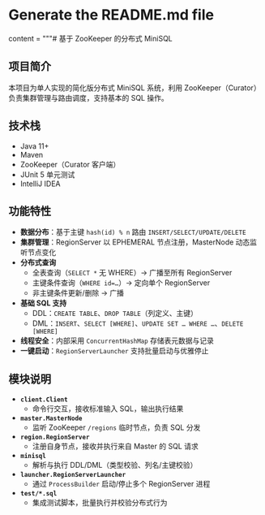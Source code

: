 # Generate the README.md file
content = """# 基于 ZooKeeper 的分布式 MiniSQL

## 项目简介  
本项目为单人实现的简化版分布式 MiniSQL 系统，利用 ZooKeeper（Curator）负责集群管理与路由调度，支持基本的 SQL 操作。

## 技术栈  
- Java 11+  
- Maven  
- ZooKeeper（Curator 客户端）  
- JUnit 5 单元测试  
- IntelliJ IDEA  

## 功能特性  
- **数据分布**：基于主键 `hash(id) % n` 路由 `INSERT/SELECT/UPDATE/DELETE`  
- **集群管理**：RegionServer 以 EPHEMERAL 节点注册，MasterNode 动态监听节点变化  
- **分布式查询**  
  - 全表查询（`SELECT *` 无 WHERE）→ 广播至所有 RegionServer  
  - 主键条件查询（`WHERE id=…`）→ 定向单个 RegionServer  
  - 非主键条件更新/删除 → 广播  
- **基础 SQL 支持**  
  - DDL：`CREATE TABLE`、`DROP TABLE`（列定义、主键）  
  - DML：`INSERT`、`SELECT [WHERE]`、`UPDATE SET … WHERE …`、`DELETE [WHERE]`  
- **线程安全**：内部采用 `ConcurrentHashMap` 存储表元数据与记录  
- **一键启动**：`RegionServerLauncher` 支持批量启动与优雅停止  

## 模块说明  
- **`client.Client`**  
  - 命令行交互，接收标准输入 SQL，输出执行结果  
- **`master.MasterNode`**  
  - 监听 ZooKeeper `/regions` 临时节点，负责 SQL 分发  
- **`region.RegionServer`**  
  - 注册自身节点，接收并执行来自 Master 的 SQL 请求  
- **`minisql`**  
  - 解析与执行 DDL/DML（类型校验、列名/主键校验）  
- **`launcher.RegionServerLauncher`**  
  - 通过 `ProcessBuilder` 启动/停止多个 RegionServer 进程  
- **`test/*.sql`**  
  - 集成测试脚本，批量执行并校验分布式行为  
